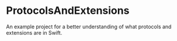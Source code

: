 # ProtocolsAndExtensions

An example project for a better understanding of what protocols and extensions are in Swift.
